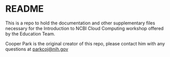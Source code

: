 # README

This is a repo to hold the documentation and other supplementary files necessary for the Introduction to NCBI Cloud Computing workshop offered by the Education Team.

Cooper Park is the original creator of this repo, please contact him with any questions at parkcoj@nih.gov
